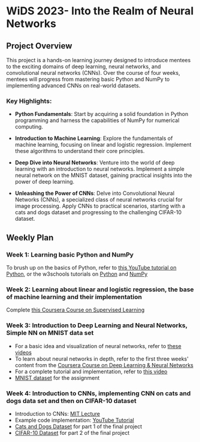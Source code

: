 # WiDS 2023- Into the Realm of Neural Networks

## Project Overview

This project is a hands-on learning journey designed to introduce mentees to the exciting domains of deep learning, neural networks, and convolutional neural networks (CNNs). Over the course of four weeks, mentees will progress from mastering basic Python and NumPy to implementing advanced CNNs on real-world datasets.

### Key Highlights:

- **Python Fundamentals**: Start by acquiring a solid foundation in Python programming and harness the capabilities of NumPy for numerical computing.

- **Introduction to Machine Learning**: Explore the fundamentals of machine learning, focusing on linear and logistic regression. Implement these algorithms to understand their core principles.

- **Deep Dive into Neural Networks**: Venture into the world of deep learning with an introduction to neural networks. Implement a simple neural network on the MNIST dataset, gaining practical insights into the power of deep learning.

- **Unleashing the Power of CNNs**: Delve into Convolutional Neural Networks (CNNs), a specialized class of neural networks crucial for image processing. Apply CNNs to practical scenarios, starting with a cats and dogs dataset and progressing to the challenging CIFAR-10 dataset.

## Weekly Plan

### **Week 1**: Learning basic Python and NumPy
To brush up on the basics of Python, refer to [this YouTube tutorial on Python](https://www.youtube.com/watch?v=rfscVS0vtbw&vl=en), or the w3schools tutorials on [Python](https://www.w3schools.com/python/) and [NumPy](https://www.w3schools.com/python/numpy/default.asp)


### **Week 2**: Learning about linear and logistic regression, the base of machine learning and their implementation
Complete [this Coursera Course on Supervised Learning](https://www.coursera.org/learn/machine-learning)

### **Week 3**: Introduction to Deep Learning and Neural Networks, Simple NN on MNIST data set
- For a basic idea and visualization of neural networks, refer to [these videos](https://www.youtube.com/watch?v=aircAruvnKk&list=PLZHQObOWTQDNU6R1_67000Dx_ZCJB-3pi&pp=iAQB)
- To learn about neural networks in depth, refer to the first three weeks' content from the [Coursera Course on Deep Learning & Neural Networks](https://www.coursera.org/learn/neural-networks-deep-learning)
- For a complete tutorial and implementation, refer to [this video](https://www.youtube.com/watch?v=BzcBsTou0C0)
- [MNIST dataset](https://www.kaggle.com/datasets/hojjatk/mnist-dataset) for the assignment

### **Week 4**: Introduction to CNNs, implementing CNN on cats and dogs data set and then on CIFAR-10 dataset
- Introduction to CNNs: [MIT Lecture](https://www.youtube.com/watch?v=iaSUYvmCekI)
- Example code implementation: [YouTube Tutorial](https://www.youtube.com/watch?v=pDdP0TFzsoQ)
- [Cats and Dogs Dataset](https://www.microsoft.com/en-us/download/details.aspx?id=54765) for part 1 of the final project
- [CIFAR-10 Dataset](https://www.kaggle.com/datasets/pankrzysiu/cifar10-python) for part 2 of the final project
